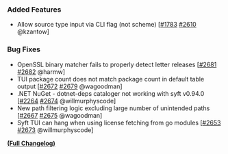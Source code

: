 ### Added Features

- Allow source type input via CLI flag (not scheme) [[#1783](https://github.com/anchore/syft/issues/1783) [#2610](https://github.com/anchore/syft/pull/2610) @kzantow]

### Bug Fixes

- OpenSSL binary matcher fails to properly detect letter releases [[#2681](https://github.com/anchore/syft/issues/2681) [#2682](https://github.com/anchore/syft/pull/2682) @harmw]
- TUI package count does not match package count in default table output [[#2672](https://github.com/anchore/syft/issues/2672) [#2679](https://github.com/anchore/syft/pull/2679) @wagoodman]
- .NET NuGet - dotnet-deps cataloger not working with syft v0.94.0 [[#2264](https://github.com/anchore/syft/issues/2264) [#2674](https://github.com/anchore/syft/pull/2674) @willmurphyscode]
- New path filtering logic excluding large number of unintended paths [[#2667](https://github.com/anchore/syft/issues/2667) [#2675](https://github.com/anchore/syft/pull/2675) @wagoodman]
- Syft TUI can hang when using license fetching from go modules [[#2653](https://github.com/anchore/syft/issues/2653) [#2673](https://github.com/anchore/syft/pull/2673) @willmurphyscode]

**[(Full Changelog)](https://github.com/anchore/syft/compare/v0.105.1...v1.0.0)**
